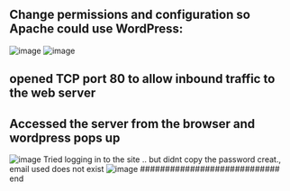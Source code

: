 ## Change permissions and configuration so Apache could use WordPress:
![image](https://user-images.githubusercontent.com/101482368/158919313-245eb117-0231-474b-915f-974db3191a42.png)
![image](https://user-images.githubusercontent.com/101482368/158919583-80fcdf27-7665-43ed-a913-d357640a2892.png)
## opened TCP port 80 to allow inbound traffic to the web server
## Accessed the server from the browser and wordpress pops up
![image](https://user-images.githubusercontent.com/101482368/158919830-57bb5eea-e5b6-4ab8-9753-ee875c0150e3.png)
Tried logging in to the site .. but didnt copy the password creat., email used does not exist
![image](https://user-images.githubusercontent.com/101482368/158920007-1a253d7c-3f0d-44d9-86bf-e15e61a3d46d.png)
############################
end
